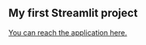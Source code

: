 ## My first Streamlit project

[You can reach the application here.](https://share.streamlit.io/muhiyadeen/loan-amount-prediction/main/main.py)
